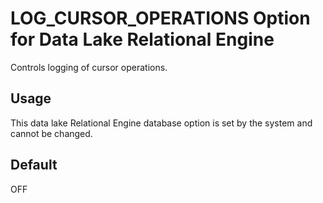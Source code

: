 <!-- loioa63ca1a584f210158410e679476c1c4b -->

# LOG\_CURSOR\_OPERATIONS Option for Data Lake Relational Engine

Controls logging of cursor operations.



<a name="loioa63ca1a584f210158410e679476c1c4b__section_rv2_mvs_swb"/>

## Usage

This data lake Relational Engine database option is set by the system and cannot be changed.



<a name="loioa63ca1a584f210158410e679476c1c4b__iq_refso_695"/>

## Default

OFF

